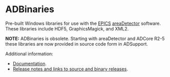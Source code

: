 ADBinaries
===========
Pre-built Windows libraries for use with the 
[EPICS](http://www.aps.anl.gov/epics/) 
[areaDetector](http://cars.uchicago.edu/software/epics/areaDetector.html) 
software.  These libraries include HDF5, GraphicsMagick, and XML2.

**NOTE:** ADBinaries is obsolete.  Starting with areaDetector and ADCore R2-5 these libraries
are now provided in source code form in ADSupport.

Additional information:
* [Documentation](http://cars.uchicago.edu/software/epics/areaDetectorDoc.html).
* [Release notes and links to source and binary releases](RELEASE.md).
